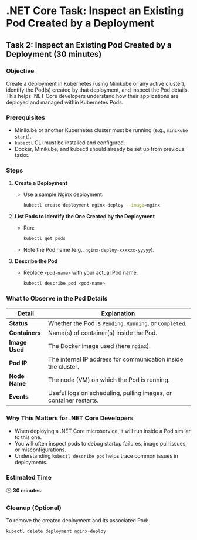 # .NET Core Task: Inspect an Existing Pod Created by a Deployment

## Task 2: Inspect an Existing Pod Created by a Deployment (30 minutes)

### Objective
Create a deployment in Kubernetes (using Minikube or any active cluster), identify the Pod(s) created by that deployment, and inspect the Pod details. This helps .NET Core developers understand how their applications are deployed and managed within Kubernetes Pods.

### Prerequisites
- Minikube or another Kubernetes cluster must be running (e.g., `minikube start`).
- `kubectl` CLI must be installed and configured.
- Docker, Minikube, and kubectl should already be set up from previous tasks.

### Steps

1. **Create a Deployment**
   - Use a sample Nginx deployment:
     ```bash
     kubectl create deployment nginx-deploy --image=nginx
     ```

2. **List Pods to Identify the One Created by the Deployment**
   - Run:
     ```bash
     kubectl get pods
     ```
   - Note the Pod name (e.g., `nginx-deploy-xxxxxx-yyyyy`).

3. **Describe the Pod**
   - Replace `<pod-name>` with your actual Pod name:
     ```bash
     kubectl describe pod <pod-name>
     ```

### What to Observe in the Pod Details

| Detail | Explanation |
|--------|-------------|
| **Status** | Whether the Pod is `Pending`, `Running`, or `Completed`. |
| **Containers** | Name(s) of container(s) inside the Pod. |
| **Image Used** | The Docker image used (here `nginx`). |
| **Pod IP** | The internal IP address for communication inside the cluster. |
| **Node Name** | The node (VM) on which the Pod is running. |
| **Events** | Useful logs on scheduling, pulling images, or container restarts. |

### Why This Matters for .NET Core Developers
- When deploying a .NET Core microservice, it will run inside a Pod similar to this one.
- You will often inspect pods to debug startup failures, image pull issues, or misconfigurations.
- Understanding `kubectl describe pod` helps trace common issues in deployments.

### Estimated Time
🕒 **30 minutes**

### Cleanup (Optional)
To remove the created deployment and its associated Pod:
```bash
kubectl delete deployment nginx-deploy
